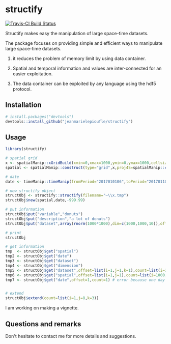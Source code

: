 # structify

[![Travis-CI Build Status](https://travis-ci.org/jeanmarielepioufle/timeManip.svg?branch=master)](https://travis-ci.org/jeanmarielepioufle/structify)

Structify makes easy the manipulation of large space-time datasets.

The package focuses on providing simple and efficient ways to manipulate large space-time datasets.

1. it reduces the problem of memory limit by using data container.

2. Spatial and temporal information and values are inter-connected for an easier exploitation.

3. The data container can be exploited by any language using the hdf5 protocol.

## Installation

```R
# install.packages("devtools")
devtools::install_github("jeanmarielepioufle/structify")
```

## Usage

```R
library(structify)

# spatial grid
x <- spatialManip::xGridBuild(xmin=0,xmax=1000,ymin=0,ymax=1000,cellsize=1,CELLCENTER=TRUE)
spatial <- spatialManip::construct(type="grid",x,proj4S=spatialManip::crs("+proj=utm +zone=33 +ellps=GRS80 +units=m +no_defs"))

# date
date <- timeManip::timeManip(fromPeriod="2017010106",toPeriod="2017011006",timeResolution="daily")

# new structify object
structObj <- structify::structify(filename="~\\x.tmp")
structObj$new(spatial,date,-999.99)

# put information
structObj$put("variable","donuts")
structObj$put("description","a lot of donuts")
structObj$put("dataset",array(rnorm(1000*1000),dim=c(1000,1000,10)),offset=list(i=1,j=1,k=1),count=list(i=1000,j=1000,k=10),varid=NULL,target=list(i=1,j=1,k=1))

# print
structObj

# get information
tmp  <- structObj$get("spatial")
tmp2 <- structObj$get("date")
tmp3 <- structObj$get("dataset")
tmp4 <- structObj$get("dimension")
tmp5 <- structObj$get("dataset",offset=list(i=1,j=1,k=1),count=list(i=1000,j=1000,k=1))
tmp6 <- structObj$get("spatial",offset=list(i=1,j=1),count=list(i=1000,j=1000))
tmp7 <- structObj$get("date",offset=1,count=1) # error because one day so not a vector


# extend
structObj$extend(count=list(i=1,j=8,k=3))
```

I am working on making a vignette.

## Questions and remarks
Don't hesitate to contact me for more details and suggestions.

